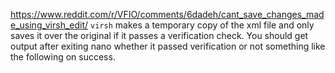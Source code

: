 https://www.reddit.com/r/VFIO/comments/6dadeh/cant_save_changes_made_using_virsh_edit/
`virsh` makes a temporary copy of the xml file and only saves it over the original if it passes a verification check. You should get output after exiting nano whether it passed verification or not something like the following on success.